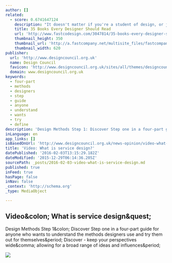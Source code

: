 ```yaml
---
author: []
related:
  - score: 0.6741647124
    description: "It doesn't matter if you're a student of design, or just someone who hears the term \"design thinking\" and stays quiet at meetings while noting to Google it later. There's always more you can learn about design to benefit whatever you do."
    title: 35 Books Every Designer Should Read
    url: 'http://www.fastcodesign.com/3047814/35-books-every-designer-should-read'
    thumbnail_height: 350
    thumbnail_url: 'http://a.fastcompany.net/multisite_files/fastcompany/imagecache/620x350/poster/2015/06/3047814-poster-p-1-35-books-every-designer-should-read.jpg'
    thumbnail_width: 620
publisher:
  url: 'http://www.designcouncil.org.uk'
  name: Design Council
  favicon: 'http://www.designcouncil.org.uk/sites/all/themes/designcouncil/favicon.ico'
  domain: www.designcouncil.org.uk
keywords:
  - four-part
  - methods
  - designers
  - step
  - guide
  - anyone
  - understand
  - wants
  - try
  - define
description: 'Design Methods Step 1: Discover Step one in a four-part guide for anyone who wants to understand the methods designers use and try them out for themselves. Discover - keep your perspectives wide, allowing for a broad range of ideas and influences.'
inLanguage: en
app_links: []
isBasedOnUrl: 'http://www.designcouncil.org.uk/news-opinion/video-what-service-design?utm_content=buffer39f7e&utm_medium=social&utm_source=twitter.com&utm_campaign=buffer'
title: 'Video: What is service design?'
datePublished: '2016-02-03T13:15:29.182Z'
dateModified: '2015-12-29T06:14:36.205Z'
sourcePath: _posts/2016-02-03-video-what-is-service-design.md
published: true
inFeed: true
hasPage: false
inNav: false
_context: 'http://schema.org'
_type: MediaObject

---
```

<article style=""><h1>Video&amp;colon; What is service design&amp;quest;</h1><p>Design Methods Step 1&amp;colon; Discover Step one in a four-part guide for anyone who wants to understand the methods designers use and try them out for themselves&amp;period; Discover - keep your perspectives wide&amp;comma; allowing for a broad range of ideas and influences&amp;period;</p><img src="http://www.designcouncil.org.uk/sites/default/files/styles/dc_share_image/public/assets/images/iStock_000031560926_Large.jpg?itok=vLQNwWbt" /></article>